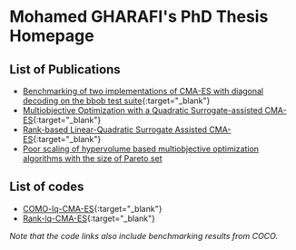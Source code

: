 # Mohamed GHARAFI's PhD Thesis Homepage

## List of Publications
- [Benchmarking of two implementations of CMA-ES with diagonal decoding on the bbob test suite](https://dl.acm.org/doi/10.1145/3520304.3534011){:target="_blank"}
- [Multiobjective Optimization with a Quadratic Surrogate-assisted CMA-ES](https://dl.acm.org/doi/10.1145/3583131.3590492){:target="_blank"}
- [Rank-based Linear-Quadratic Surrogate Assisted CMA-ES](https://hal.science/hal-05035436v1){:target="_blank"}
- [Poor scaling of hypervolume based multiobjective optimization algorithms with the size of Pareto set](#)

## List of codes
- [COMO-lq-CMA-ES](https://mgharafi.github.io/COMO-lq-CMA-ES/){:target="_blank"}
- [Rank-lq-CMA-ES](https://mgharafi.github.io/rank-lq-cma-es/){:target="_blank"}

*Note that the code links also include benchmarking results from COCO.*